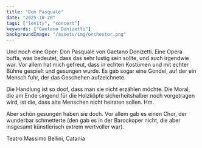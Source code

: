 ```yaml
---
title: "Don Pasquale"
date: "2025-10-20"
tags: ["levity", "concert"]
keywords: ["Gaetano Donizetti"]
backgroundImage: "/assets/img/orchester.png"
---
```

Und noch eine Oper: Don Pasquale von Gaetano Donizetti. Eine Opera buffa, was bedeutet, dass das sehr lustig sein sollte, und auch irgendwie war. Vor allem hat mich gefreut, dass in echten Kostümen und mit echter Bühne gespielt und gesungen wurde. Es gab sogar eine Gondel, auf der ein Mensch fuhr, der das Geschehen aufzeichnete.

Die Handlung ist so doof, dass man sie nicht erzählen möchte. Die Moral, die am Ende singend für die Holzköpfe sicherheitshalber noch vorgetragen wird, ist die, dass alte Menschen nicht heiraten sollen. Hm.

Aber schön gesungen haben sie doch. Vor allem gab es einen Chor, der wunderbar schmetterte (den gab es in der Barockoper nicht, die aber insgesamt künstlerisch extrem wertvoller war).


Teatro Massimo Bellini, Catania